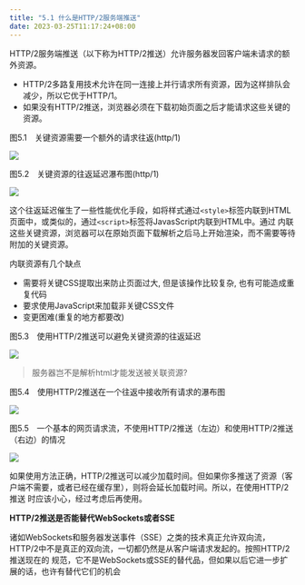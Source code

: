```yaml
---
title: "5.1 什么是HTTP/2服务端推送"
date: 2023-03-25T11:17:24+08:00
---
```


HTTP/2服务端推送（以下称为HTTP/2推送）允许服务器发回客户端未请求的额外资源。

- HTTP/2多路复用技术允许在同一连接上并行请求所有资源，因为这样排队会减少，所以它优于HTTP/1。
- 如果没有HTTP/2推送，浏览器必须在下载初始页面之后才能请求这些关键的资源。

图5.1　关键资源需要一个额外的请求往返(http/1)

![](https://res.weread.qq.com/wrepub/epub_32517945_143)

图5.2　关键资源的往返延迟瀑布图(http/1)

![](https://res.weread.qq.com/wrepub/epub_32517945_144)

这个往返延迟催生了一些性能优化手段，如将样式通过`<style>`标签内联到HTML页面中，或类似的，通过`<script>`标签将JavasScript内联到HTML中。通过
内联这些关键资源，浏览器可以在原始页面下载解析之后马上开始渲染，而不需要等待附加的关键资源。

内联资源有几个缺点

- 需要将关键CSS提取出来防止页面过大, 但是该操作比较复杂, 也有可能造成重复代码
- 要求使用JavaScript来加载非关键CSS文件
- 变更困难(重复的地方都要改)

图5.3　使用HTTP/2推送可以避免关键资源的往返延迟

![](https://res.weread.qq.com/wrepub/epub_32517945_145)

> 服务器岂不是解析html才能发送被关联资源?

图5.4　使用HTTP/2推送在一个往返中接收所有请求的瀑布图

![](https://res.weread.qq.com/wrepub/epub_32517945_146)

图5.5　一个基本的网页请求流，不使用HTTP/2推送（左边）和使用HTTP/2推送（右边）的情况

![](https://res.weread.qq.com/wrepub/epub_32517945_147)

如果使用方法正确，HTTP/2推送可以减少加载时间。但如果你多推送了资源（客户端不需要，或者已经在缓存里），则将会延长加载时间。所以，在使用HTTP/2推送
时应该小心，经过考虑后再使用。

**HTTP/2推送是否能替代WebSockets或者SSE**

诸如WebSockets和服务器发送事件（SSE）之类的技术真正允许双向流，HTTP/2中不是真正的双向流，一切都仍然是从客户端请求发起的。按照HTTP/2推送现在的
规范，它不是WebSockets或SSE的替代品，但如果以后它进一步扩展的话，也许有替代它们的机会
